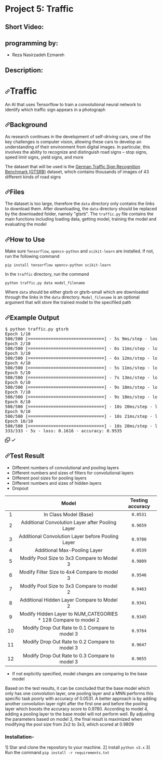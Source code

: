 # Project 5: Traffic

## Short Video: 

## programming by:
- Reza Nasirzadeh Ezmareh


## Description:
<h1 tabindex="-1" dir="auto"><a id="user-content-traffic" class="anchor" aria-hidden="true" href="#traffic"><svg class="octicon octicon-link" viewBox="0 0 16 16" version="1.1" width="16" height="16" aria-hidden="true"><path d="m7.775 3.275 1.25-1.25a3.5 3.5 0 1 1 4.95 4.95l-2.5 2.5a3.5 3.5 0 0 1-4.95 0 .751.751 0 0 1 .018-1.042.751.751 0 0 1 1.042-.018 1.998 1.998 0 0 0 2.83 0l2.5-2.5a2.002 2.002 0 0 0-2.83-2.83l-1.25 1.25a.751.751 0 0 1-1.042-.018.751.751 0 0 1-.018-1.042Zm-4.69 9.64a1.998 1.998 0 0 0 2.83 0l1.25-1.25a.751.751 0 0 1 1.042.018.751.751 0 0 1 .018 1.042l-1.25 1.25a3.5 3.5 0 1 1-4.95-4.95l2.5-2.5a3.5 3.5 0 0 1 4.95 0 .751.751 0 0 1-.018 1.042.751.751 0 0 1-1.042.018 1.998 1.998 0 0 0-2.83 0l-2.5 2.5a1.998 1.998 0 0 0 0 2.83Z"></path></svg></a>Traffic</h1>
<p dir="auto">An AI that uses Tensorflow to train a convolutional neural network to identify which traffic sign appears in a photograph</p>
<h2 tabindex="-1" dir="auto"><a id="user-content-background" class="anchor" aria-hidden="true" href="#background"><svg class="octicon octicon-link" viewBox="0 0 16 16" version="1.1" width="16" height="16" aria-hidden="true"><path d="m7.775 3.275 1.25-1.25a3.5 3.5 0 1 1 4.95 4.95l-2.5 2.5a3.5 3.5 0 0 1-4.95 0 .751.751 0 0 1 .018-1.042.751.751 0 0 1 1.042-.018 1.998 1.998 0 0 0 2.83 0l2.5-2.5a2.002 2.002 0 0 0-2.83-2.83l-1.25 1.25a.751.751 0 0 1-1.042-.018.751.751 0 0 1-.018-1.042Zm-4.69 9.64a1.998 1.998 0 0 0 2.83 0l1.25-1.25a.751.751 0 0 1 1.042.018.751.751 0 0 1 .018 1.042l-1.25 1.25a3.5 3.5 0 1 1-4.95-4.95l2.5-2.5a3.5 3.5 0 0 1 4.95 0 .751.751 0 0 1-.018 1.042.751.751 0 0 1-1.042.018 1.998 1.998 0 0 0-2.83 0l-2.5 2.5a1.998 1.998 0 0 0 0 2.83Z"></path></svg></a>Background</h2>
<p dir="auto">As research continues in the development of self-driving cars, one of the key challenges is computer vision, allowing these cars to develop an understanding of their environment from digital images. In particular, this involves the ability to recognize and distinguish road signs – stop signs, speed limit signs, yield signs, and more</p>
<p dir="auto">The dataset that will be used is the <a href="https://benchmark.ini.rub.de/?section=gtsrb&amp;subsection=news" rel="nofollow">German Traffic Sign Recognition Benchmark (GTSRB)</a> dataset, which contains thousands of images of 43 different kinds of road signs</p>
<h2 tabindex="-1" dir="auto"><a id="user-content-files" class="anchor" aria-hidden="true" href="#files"><svg class="octicon octicon-link" viewBox="0 0 16 16" version="1.1" width="16" height="16" aria-hidden="true"><path d="m7.775 3.275 1.25-1.25a3.5 3.5 0 1 1 4.95 4.95l-2.5 2.5a3.5 3.5 0 0 1-4.95 0 .751.751 0 0 1 .018-1.042.751.751 0 0 1 1.042-.018 1.998 1.998 0 0 0 2.83 0l2.5-2.5a2.002 2.002 0 0 0-2.83-2.83l-1.25 1.25a.751.751 0 0 1-1.042-.018.751.751 0 0 1-.018-1.042Zm-4.69 9.64a1.998 1.998 0 0 0 2.83 0l1.25-1.25a.751.751 0 0 1 1.042.018.751.751 0 0 1 .018 1.042l-1.25 1.25a3.5 3.5 0 1 1-4.95-4.95l2.5-2.5a3.5 3.5 0 0 1 4.95 0 .751.751 0 0 1-.018 1.042.751.751 0 0 1-1.042.018 1.998 1.998 0 0 0-2.83 0l-2.5 2.5a1.998 1.998 0 0 0 0 2.83Z"></path></svg></a>Files</h2>
<p dir="auto">The dataset is too large, therefore the <code>data</code> directory only contains the links to download them. After downloading, the <code>data</code> directory should be replaced by the downloaded folder, namely "gtsrb". The <code>traffic.py</code> file contains the main functions including loading data, getting model, training the model and evaluating the model</p>
<h2 tabindex="-1" dir="auto"><a id="user-content-how-to-use" class="anchor" aria-hidden="true" href="#how-to-use"><svg class="octicon octicon-link" viewBox="0 0 16 16" version="1.1" width="16" height="16" aria-hidden="true"><path d="m7.775 3.275 1.25-1.25a3.5 3.5 0 1 1 4.95 4.95l-2.5 2.5a3.5 3.5 0 0 1-4.95 0 .751.751 0 0 1 .018-1.042.751.751 0 0 1 1.042-.018 1.998 1.998 0 0 0 2.83 0l2.5-2.5a2.002 2.002 0 0 0-2.83-2.83l-1.25 1.25a.751.751 0 0 1-1.042-.018.751.751 0 0 1-.018-1.042Zm-4.69 9.64a1.998 1.998 0 0 0 2.83 0l1.25-1.25a.751.751 0 0 1 1.042.018.751.751 0 0 1 .018 1.042l-1.25 1.25a3.5 3.5 0 1 1-4.95-4.95l2.5-2.5a3.5 3.5 0 0 1 4.95 0 .751.751 0 0 1-.018 1.042.751.751 0 0 1-1.042.018 1.998 1.998 0 0 0-2.83 0l-2.5 2.5a1.998 1.998 0 0 0 0 2.83Z"></path></svg></a>How to Use</h2>
<p dir="auto">Make sure <code>Tensorflow</code>, <code>opencv-python</code> and <code>scikit-learn</code> are installed. If not, run the following command</p>
<p dir="auto"><code>pip install tensorflow opencv-python scikit-learn</code></p>
<p dir="auto">In the <code>traffic</code> directory, run the command</p>
<p dir="auto"><code>python traffic.py data model_filename</code></p>
<p dir="auto">Where <code>data</code> should be either gtsrb or gtsrb-small which are downloaded through the links in the <code>data</code> directory. <code>Model_filename</code> is an optional argument that will store the trained model to the specifiled path</p>
<h2 tabindex="-1" dir="auto"><a id="user-content-example-output" class="anchor" aria-hidden="true" href="#example-output"><svg class="octicon octicon-link" viewBox="0 0 16 16" version="1.1" width="16" height="16" aria-hidden="true"><path d="m7.775 3.275 1.25-1.25a3.5 3.5 0 1 1 4.95 4.95l-2.5 2.5a3.5 3.5 0 0 1-4.95 0 .751.751 0 0 1 .018-1.042.751.751 0 0 1 1.042-.018 1.998 1.998 0 0 0 2.83 0l2.5-2.5a2.002 2.002 0 0 0-2.83-2.83l-1.25 1.25a.751.751 0 0 1-1.042-.018.751.751 0 0 1-.018-1.042Zm-4.69 9.64a1.998 1.998 0 0 0 2.83 0l1.25-1.25a.751.751 0 0 1 1.042.018.751.751 0 0 1 .018 1.042l-1.25 1.25a3.5 3.5 0 1 1-4.95-4.95l2.5-2.5a3.5 3.5 0 0 1 4.95 0 .751.751 0 0 1-.018 1.042.751.751 0 0 1-1.042.018 1.998 1.998 0 0 0-2.83 0l-2.5 2.5a1.998 1.998 0 0 0 0 2.83Z"></path></svg></a>Example Output</h2>
<div class="highlight highlight-source-shell notranslate position-relative overflow-auto" dir="auto"><pre>$ python traffic.py gtsrb
Epoch 1/10
500/500 [<span class="pl-k">==============================</span>] - 5s 9ms/step - loss: 3.7139 - accuracy: 0.1545
Epoch 2/10
500/500 [<span class="pl-k">==============================</span>] - 6s 11ms/step - loss: 2.0086 - accuracy: 0.4082
Epoch 3/10
500/500 [<span class="pl-k">==============================</span>] - 6s 12ms/step - loss: 1.3055 - accuracy: 0.5917
Epoch 4/10
500/500 [<span class="pl-k">==============================</span>] - 5s 11ms/step - loss: 0.9181 - accuracy: 0.7171
Epoch 5/10
500/500 [<span class="pl-k">==============================</span>] - 7s 13ms/step - loss: 0.6560 - accuracy: 0.7974
Epoch 6/10
500/500 [<span class="pl-k">==============================</span>] - 9s 18ms/step - loss: 0.5078 - accuracy: 0.8470
Epoch 7/10
500/500 [<span class="pl-k">==============================</span>] - 9s 18ms/step - loss: 0.4216 - accuracy: 0.8754
Epoch 8/10
500/500 [<span class="pl-k">==============================</span>] - 10s 20ms/step - loss: 0.3526 - accuracy: 0.8946
Epoch 9/10
500/500 [<span class="pl-k">==============================</span>] - 10s 21ms/step - loss: 0.3016 - accuracy: 0.9086
Epoch 10/10
500/500 [<span class="pl-k">==============================</span>] - 10s 20ms/step - loss: 0.2497 - accuracy: 0.9256
333/333 - 5s - loss: 0.1616 - accuracy: 0.9535</pre><div class="zeroclipboard-container position-absolute right-0 top-0">
    <clipboard-copy aria-label="Copy" class="ClipboardButton btn js-clipboard-copy m-2 p-0 tooltipped-no-delay" data-copy-feedback="Copied!" data-tooltip-direction="w" value="$ python traffic.py gtsrb
Epoch 1/10
500/500 [==============================] - 5s 9ms/step - loss: 3.7139 - accuracy: 0.1545
Epoch 2/10
500/500 [==============================] - 6s 11ms/step - loss: 2.0086 - accuracy: 0.4082
Epoch 3/10
500/500 [==============================] - 6s 12ms/step - loss: 1.3055 - accuracy: 0.5917
Epoch 4/10
500/500 [==============================] - 5s 11ms/step - loss: 0.9181 - accuracy: 0.7171
Epoch 5/10
500/500 [==============================] - 7s 13ms/step - loss: 0.6560 - accuracy: 0.7974
Epoch 6/10
500/500 [==============================] - 9s 18ms/step - loss: 0.5078 - accuracy: 0.8470
Epoch 7/10
500/500 [==============================] - 9s 18ms/step - loss: 0.4216 - accuracy: 0.8754
Epoch 8/10
500/500 [==============================] - 10s 20ms/step - loss: 0.3526 - accuracy: 0.8946
Epoch 9/10
500/500 [==============================] - 10s 21ms/step - loss: 0.3016 - accuracy: 0.9086
Epoch 10/10
500/500 [==============================] - 10s 20ms/step - loss: 0.2497 - accuracy: 0.9256
333/333 - 5s - loss: 0.1616 - accuracy: 0.9535" tabindex="0" role="button" style="display: inherit;">
      <svg aria-hidden="true" height="16" viewBox="0 0 16 16" version="1.1" width="16" data-view-component="true" class="octicon octicon-copy js-clipboard-copy-icon m-2">
    <path d="M0 6.75C0 5.784.784 5 1.75 5h1.5a.75.75 0 0 1 0 1.5h-1.5a.25.25 0 0 0-.25.25v7.5c0 .138.112.25.25.25h7.5a.25.25 0 0 0 .25-.25v-1.5a.75.75 0 0 1 1.5 0v1.5A1.75 1.75 0 0 1 9.25 16h-7.5A1.75 1.75 0 0 1 0 14.25Z"></path><path d="M5 1.75C5 .784 5.784 0 6.75 0h7.5C15.216 0 16 .784 16 1.75v7.5A1.75 1.75 0 0 1 14.25 11h-7.5A1.75 1.75 0 0 1 5 9.25Zm1.75-.25a.25.25 0 0 0-.25.25v7.5c0 .138.112.25.25.25h7.5a.25.25 0 0 0 .25-.25v-7.5a.25.25 0 0 0-.25-.25Z"></path>
</svg>
      <svg aria-hidden="true" height="16" viewBox="0 0 16 16" version="1.1" width="16" data-view-component="true" class="octicon octicon-check js-clipboard-check-icon color-fg-success d-none m-2">
    <path d="M13.78 4.22a.75.75 0 0 1 0 1.06l-7.25 7.25a.75.75 0 0 1-1.06 0L2.22 9.28a.751.751 0 0 1 .018-1.042.751.751 0 0 1 1.042-.018L6 10.94l6.72-6.72a.75.75 0 0 1 1.06 0Z"></path>
</svg>
    </clipboard-copy>
  </div></div>
<h2 tabindex="-1" dir="auto"><a id="user-content-test-result" class="anchor" aria-hidden="true" href="#test-result"><svg class="octicon octicon-link" viewBox="0 0 16 16" version="1.1" width="16" height="16" aria-hidden="true"><path d="m7.775 3.275 1.25-1.25a3.5 3.5 0 1 1 4.95 4.95l-2.5 2.5a3.5 3.5 0 0 1-4.95 0 .751.751 0 0 1 .018-1.042.751.751 0 0 1 1.042-.018 1.998 1.998 0 0 0 2.83 0l2.5-2.5a2.002 2.002 0 0 0-2.83-2.83l-1.25 1.25a.751.751 0 0 1-1.042-.018.751.751 0 0 1-.018-1.042Zm-4.69 9.64a1.998 1.998 0 0 0 2.83 0l1.25-1.25a.751.751 0 0 1 1.042.018.751.751 0 0 1 .018 1.042l-1.25 1.25a3.5 3.5 0 1 1-4.95-4.95l2.5-2.5a3.5 3.5 0 0 1 4.95 0 .751.751 0 0 1-.018 1.042.751.751 0 0 1-1.042.018 1.998 1.998 0 0 0-2.83 0l-2.5 2.5a1.998 1.998 0 0 0 0 2.83Z"></path></svg></a>Test Result</h2>
<ul dir="auto">
<li>Different numbers of convolutional and pooling layers</li>
<li>Different numbers and sizes of filters for convolutional layers</li>
<li>Different pool sizes for pooling layers</li>
<li>Different numbers and sizes of hidden layers</li>
<li>Dropout</li>
</ul>
<table>
<thead>
<tr>
<th align="center"></th>
<th align="center">Model</th>
<th align="center">Testing accuracy</th>
</tr>
</thead>
<tbody>
<tr>
<td align="center">1</td>
<td align="center">In Class Model (Base)</td>
<td align="center"><code>0.0531</code></td>
</tr>
<tr>
<td align="center">2</td>
<td align="center">Additional Convolution Layer after Pooling Layer</td>
<td align="center"><code>0.9659</code></td>
</tr>
<tr>
<td align="center">3</td>
<td align="center">Additional Convolution Layer before Pooling Layer</td>
<td align="center"><code>0.9780</code></td>
</tr>
<tr>
<td align="center">4</td>
<td align="center">Additional Max-Pooling Layer</td>
<td align="center"><code>0.0539</code></td>
</tr>
<tr>
<td align="center">5</td>
<td align="center">Modify Pool Size to 3x3 Compare to Model 3</td>
<td align="center"><code>0.9809</code></td>
</tr>
<tr>
<td align="center">6</td>
<td align="center">Modify Filter Size to 4x4 Compare to model 3</td>
<td align="center"><code>0.9546</code></td>
</tr>
<tr>
<td align="center">7</td>
<td align="center">Modify Pool Size to 3x3 Compare to model 2</td>
<td align="center"><code>0.9463</code></td>
</tr>
<tr>
<td align="center">8</td>
<td align="center">Additional Hidden Layer Compare to Model 2</td>
<td align="center"><code>0.9341</code></td>
</tr>
<tr>
<td align="center">9</td>
<td align="center">Modify Hidden Layer to NUM_CATEGORIES * 128 Compare to model 2</td>
<td align="center"><code>0.9345</code></td>
</tr>
<tr>
<td align="center">10</td>
<td align="center">Modify Drop Out Rate to 0.1 Compare to model 3</td>
<td align="center"><code>0.9764</code></td>
</tr>
<tr>
<td align="center">11</td>
<td align="center">Modify Drop Out Rate to 0.2 Compare to model 3</td>
<td align="center"><code>0.9647</code></td>
</tr>
<tr>
<td align="center">12</td>
<td align="center">Modify Drop Out Rate to 0.3 Compare to model 3</td>
<td align="center"><code>0.9655</code></td>
</tr>
</tbody>
</table>
<ul dir="auto">
<li>If not explicitly specified, model changes are comparing to the base model</li>
</ul>
<p dir="auto">Based on the test results, it can be concluded that the base model which only has one convolution layer, one pooling layer and a MNN performs this specific task poorly with accuracy of 0.0531. A better approach is by adding another convolution layer right after the first one and before the pooling layer which boosts the accuracy score to 0.9780. According to model 4, adding a pooling layer to the base model will not perform well. By adjusting the parameters based on model 3, the final result is maximized when modifying the pool size from 2x2 to 3x3, which scored at 0.9809</p>




### Installation-
1] Star and clone the repository to your machine.
2] install `python v3.x`
3] Run the command `pip install -r requirements.txt`
